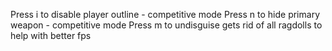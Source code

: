 Press i to disable player outline - competitive mode
Press n to hide primary weapon - competitive mode
Press m to undisguise
gets rid of all ragdolls to help with better fps
